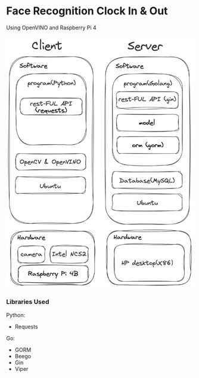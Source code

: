 # Face Recognition Clock In & Out

Using OpenVINO and Raspberry Pi 4

![diagram](images/excalidraw.png)

### Libraries Used

Python: 

- Requests

Go:

- GORM
- Beego
- Gin
- Viper
